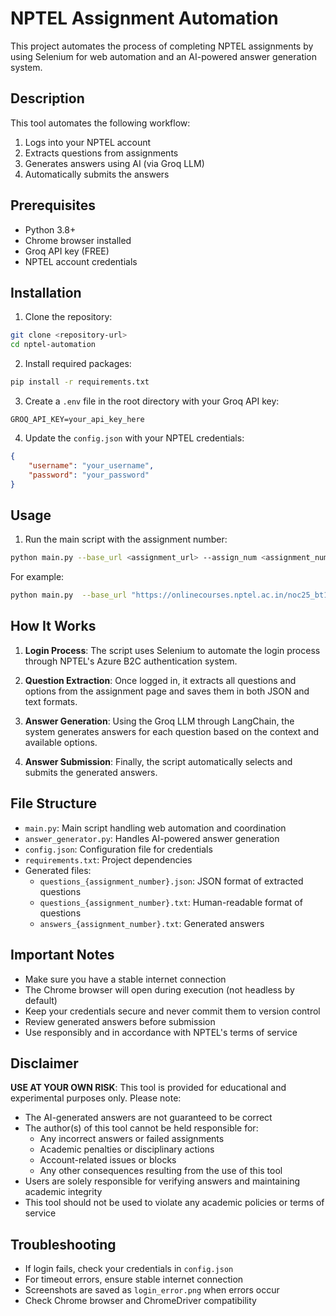 # NPTEL Assignment Automation

This project automates the process of completing NPTEL assignments by using Selenium for web automation and an AI-powered answer generation system.

## Description

This tool automates the following workflow:
1. Logs into your NPTEL account
2. Extracts questions from assignments
3. Generates answers using AI (via Groq LLM)
4. Automatically submits the answers

## Prerequisites

- Python 3.8+
- Chrome browser installed
- Groq API key (FREE)
- NPTEL account credentials

## Installation

1. Clone the repository:
```bash
git clone <repository-url>
cd nptel-automation
```

2. Install required packages:
```bash
pip install -r requirements.txt
```

3. Create a `.env` file in the root directory with your Groq API key:
```
GROQ_API_KEY=your_api_key_here
```

4. Update the `config.json` with your NPTEL credentials:
```json
{
    "username": "your_username",
    "password": "your_password"
}
```

## Usage

1. Run the main script with the assignment number:
```bash
python main.py --base_url <assignment_url> --assign_num <assignment_number>
```

For example:
```bash
python main.py  --base_url "https://onlinecourses.nptel.ac.in/noc25_bt15/unit?unit=37&assessment=167" --assign_num 4
```

## How It Works

1. **Login Process**: The script uses Selenium to automate the login process through NPTEL's Azure B2C authentication system.

2. **Question Extraction**: Once logged in, it extracts all questions and options from the assignment page and saves them in both JSON and text formats.

3. **Answer Generation**: Using the Groq LLM through LangChain, the system generates answers for each question based on the context and available options.

4. **Answer Submission**: Finally, the script automatically selects and submits the generated answers.

## File Structure

- `main.py`: Main script handling web automation and coordination
- `answer_generator.py`: Handles AI-powered answer generation
- `config.json`: Configuration file for credentials
- `requirements.txt`: Project dependencies
- Generated files:
  - `questions_{assignment_number}.json`: JSON format of extracted questions
  - `questions_{assignment_number}.txt`: Human-readable format of questions
  - `answers_{assignment_number}.txt`: Generated answers

## Important Notes

- Make sure you have a stable internet connection
- The Chrome browser will open during execution (not headless by default)
- Keep your credentials secure and never commit them to version control
- Review generated answers before submission
- Use responsibly and in accordance with NPTEL's terms of service

## Disclaimer

**USE AT YOUR OWN RISK**: This tool is provided for educational and experimental purposes only. Please note:

- The AI-generated answers are not guaranteed to be correct
- The author(s) of this tool cannot be held responsible for:
  - Any incorrect answers or failed assignments
  - Academic penalties or disciplinary actions
  - Account-related issues or blocks
  - Any other consequences resulting from the use of this tool
- Users are solely responsible for verifying answers and maintaining academic integrity
- This tool should not be used to violate any academic policies or terms of service

## Troubleshooting

- If login fails, check your credentials in `config.json`
- For timeout errors, ensure stable internet connection
- Screenshots are saved as `login_error.png` when errors occur
- Check Chrome browser and ChromeDriver compatibility


